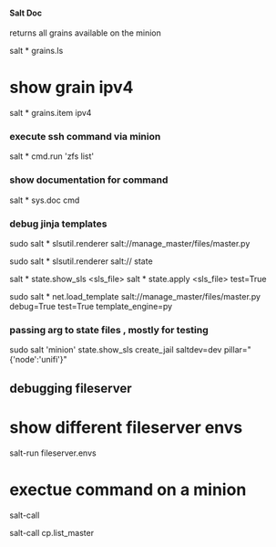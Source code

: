 #### Salt Doc

returns all grains available on the minion

salt \* grains.ls

# show grain ipv4 

salt \* grains.item ipv4


### execute ssh command via minion 

salt \* cmd.run 'zfs list'


### show documentation for command 

salt \* sys.doc cmd


### debug jinja templates

sudo salt \* slsutil.renderer salt://manage_master/files/master.py


sudo salt \* slsutil.renderer  salt:// state


salt \* state.show_sls <sls_file>
salt \* state.apply <sls_file> test=True


sudo salt \* net.load_template salt://manage_master/files/master.py \
debug=True test=True template_engine=py 




### passing arg to state files , mostly for testing 

sudo salt 'minion' state.show_sls create_jail saltdev=dev pillar="{'node':'unifi'}"


## debugging fileserver 
# show different fileserver envs

salt-run fileserver.envs


# exectue command on a minion
salt-call 

salt-call cp.list_master
